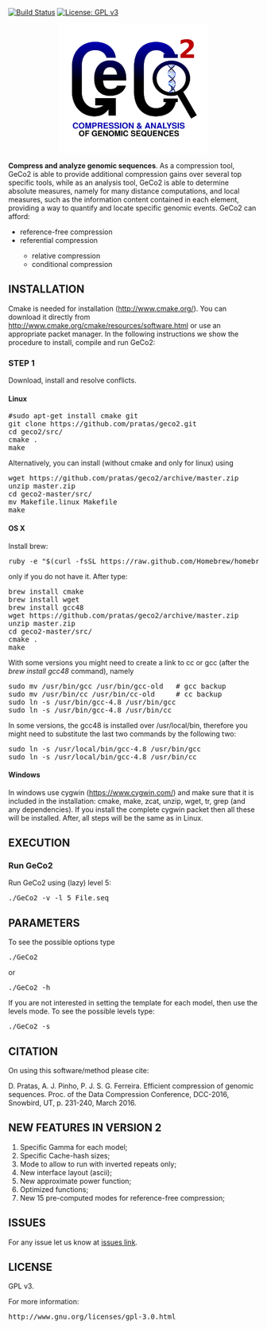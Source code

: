 [![Build Status](https://travis-ci.org/pratas/geco2.svg?branch=master)](https://travis-ci.org/pratas/geco2)
[![License: GPL v3](https://img.shields.io/badge/License-GPL%20v3-blue.svg)](LICENSE)

<p align="center"><img src="imgs/logo.png" 
alt="GeCo2" width="300" height="260" border="0" /></p>
<b>Compress and analyze genomic sequences</b>. As a compression tool, GeCo2 is able to provide additional compression gains over several top specific tools, while as an analysis tool, GeCo2 is able to determine absolute measures, namely for many distance computations, and local measures, such as the information content contained in each element, providing a way to quantify and locate specific genomic events. 
GeCo2 can afford:
<ul>
<li>reference-free compression</li>
<li>referential compression</li>
<ul>
<li>relative compression</li>
<li>conditional compression</li>
</ul>
</ul>

## INSTALLATION ##

Cmake is needed for installation (http://www.cmake.org/). You can download it directly from http://www.cmake.org/cmake/resources/software.html or use an appropriate packet manager. In the following instructions we show the procedure to install, compile and run GeCo2:

### STEP 1

Download, install and resolve conflicts.

#### Linux 
<pre>
#sudo apt-get install cmake git
git clone https://github.com/pratas/geco2.git
cd geco2/src/
cmake .
make
</pre>

Alternatively, you can install (without cmake and only for linux) using

<pre>
wget https://github.com/pratas/geco2/archive/master.zip
unzip master.zip
cd geco2-master/src/
mv Makefile.linux Makefile
make
</pre>

#### OS X
Install brew:
<pre>
ruby -e "$(curl -fsSL https://raw.github.com/Homebrew/homebrew/go/install)"
</pre>
only if you do not have it. After type:
<pre>
brew install cmake
brew install wget
brew install gcc48
wget https://github.com/pratas/geco2/archive/master.zip
unzip master.zip
cd geco2-master/src/
cmake .
make
</pre>
With some versions you might need to create a link to cc or gcc (after the *brew install gcc48* command), namely
<pre>
sudo mv /usr/bin/gcc /usr/bin/gcc-old   # gcc backup
sudo mv /usr/bin/cc /usr/bin/cc-old     # cc backup
sudo ln -s /usr/bin/gcc-4.8 /usr/bin/gcc
sudo ln -s /usr/bin/gcc-4.8 /usr/bin/cc
</pre>
In some versions, the gcc48 is installed over /usr/local/bin, therefore you might need to substitute the last two commands by the following two:
<pre>
sudo ln -s /usr/local/bin/gcc-4.8 /usr/bin/gcc
sudo ln -s /usr/local/bin/gcc-4.8 /usr/bin/cc
</pre>

#### Windows

In windows use cygwin (https://www.cygwin.com/) and make sure that it is included in the installation: cmake, make, zcat, unzip, wget, tr, grep (and any dependencies). If you install the complete cygwin packet then all these will be installed. After, all steps will be the same as in Linux.

## EXECUTION

### Run GeCo2

Run GeCo2 using (lazy) level 5:

<pre>
./GeCo2 -v -l 5 File.seq
</pre>

## PARAMETERS

To see the possible options type
<pre>
./GeCo2
</pre>
or
<pre>
./GeCo2 -h
</pre>

If you are not interested in setting the template for each model, then use the levels mode. To see the possible levels type:
<pre>
./GeCo2 -s
</pre>

## CITATION ##

On using this software/method please cite:

D. Pratas, A. J. Pinho, P. J. S. G. Ferreira. Efficient compression of genomic sequences. Proc. of the Data Compression Conference, DCC-2016, Snowbird, UT, p. 231-240, March 2016.

## NEW FEATURES IN VERSION 2 ##

1. Specific Gamma for each model;
2. Specific Cache-hash sizes;
3. Mode to allow to run with inverted repeats only;
4. New interface layout (ascii);
5. New approximate power function;
6. Optimized functions;
7. New 15 pre-computed modes for reference-free compression;

## ISSUES ##

For any issue let us know at [issues link](https://github.com/pratas/GeCo2/issues).

## LICENSE ##

GPL v3.

For more information:
<pre>http://www.gnu.org/licenses/gpl-3.0.html</pre>

                                                    

